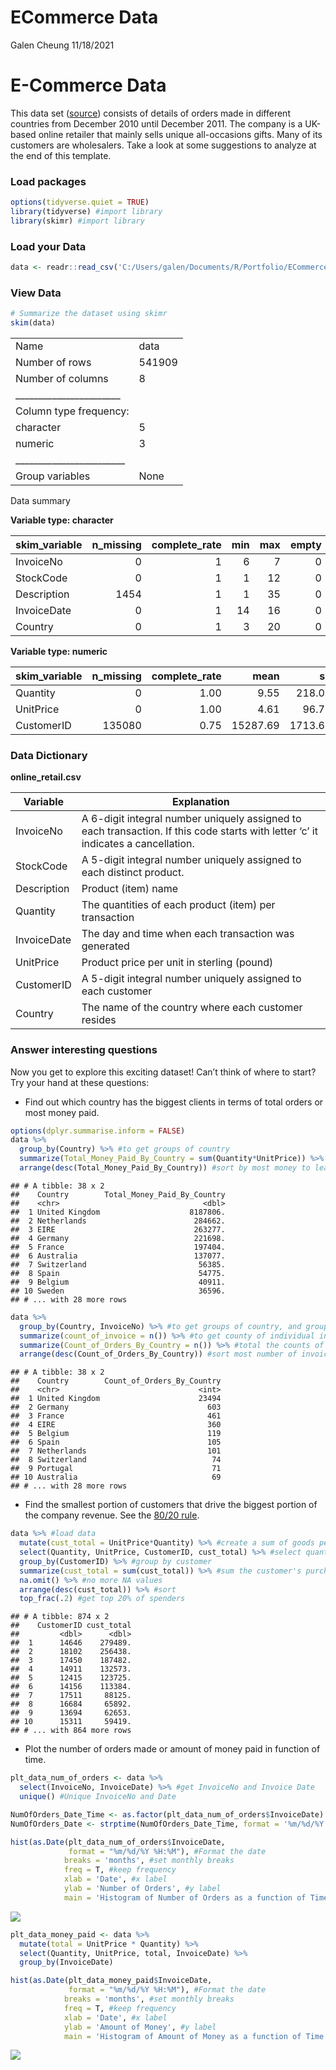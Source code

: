 ECommerce Data
================
Galen Cheung
11/18/2021

# E-Commerce Data

This data set
([source](https://archive.ics.uci.edu/ml/datasets/online+retail#))
consists of details of orders made in different countries from December
2010 until December 2011. The company is a UK-based online retailer that
mainly sells unique all-occasions gifts. Many of its customers are
wholesalers. Take a look at some suggestions to analyze at the end of
this template.

### Load packages

``` r
options(tidyverse.quiet = TRUE)
library(tidyverse) #import library
library(skimr) #import library
```

### Load your Data

``` r
data <- readr::read_csv('C:/Users/galen/Documents/R/Portfolio/ECommerce_Data/Online_Retail.csv') #import data
```

### View Data

``` r
# Summarize the dataset using skimr
skim(data)
```

|                                                  |        |
|:-------------------------------------------------|:-------|
| Name                                             | data   |
| Number of rows                                   | 541909 |
| Number of columns                                | 8      |
| \_\_\_\_\_\_\_\_\_\_\_\_\_\_\_\_\_\_\_\_\_\_\_   |        |
| Column type frequency:                           |        |
| character                                        | 5      |
| numeric                                          | 3      |
| \_\_\_\_\_\_\_\_\_\_\_\_\_\_\_\_\_\_\_\_\_\_\_\_ |        |
| Group variables                                  | None   |

Data summary

**Variable type: character**

| skim_variable | n_missing | complete_rate | min | max | empty | n_unique | whitespace |
|:--------------|----------:|--------------:|----:|----:|------:|---------:|-----------:|
| InvoiceNo     |         0 |             1 |   6 |   7 |     0 |    25900 |          0 |
| StockCode     |         0 |             1 |   1 |  12 |     0 |     4070 |          0 |
| Description   |      1454 |             1 |   1 |  35 |     0 |     4211 |          0 |
| InvoiceDate   |         0 |             1 |  14 |  16 |     0 |    23260 |          0 |
| Country       |         0 |             1 |   3 |  20 |     0 |       38 |          0 |

**Variable type: numeric**

| skim_variable | n_missing | complete_rate |     mean |      sd |        p0 |      p25 |      p50 |      p75 |  p100 | hist  |
|:--------------|----------:|--------------:|---------:|--------:|----------:|---------:|---------:|---------:|------:|:------|
| Quantity      |         0 |          1.00 |     9.55 |  218.08 | -80995.00 |     1.00 |     3.00 |    10.00 | 80995 | ▁▁▇▁▁ |
| UnitPrice     |         0 |          1.00 |     4.61 |   96.76 | -11062.06 |     1.25 |     2.08 |     4.13 | 38970 | ▁▇▁▁▁ |
| CustomerID    |    135080 |          0.75 | 15287.69 | 1713.60 |  12346.00 | 13953.00 | 15152.00 | 16791.00 | 18287 | ▇▇▇▇▇ |

### Data Dictionary

**online_retail.csv**

| Variable    | Explanation                                                                                                                       |
|-------------|-----------------------------------------------------------------------------------------------------------------------------------|
| InvoiceNo   | A 6-digit integral number uniquely assigned to each transaction. If this code starts with letter ‘c’ it indicates a cancellation. |
| StockCode   | A 5-digit integral number uniquely assigned to each distinct product.                                                             |
| Description | Product (item) name                                                                                                               |
| Quantity    | The quantities of each product (item) per transaction                                                                             |
| InvoiceDate | The day and time when each transaction was generated                                                                              |
| UnitPrice   | Product price per unit in sterling (pound)                                                                                        |
| CustomerID  | A 5-digit integral number uniquely assigned to each customer                                                                      |
| Country     | The name of the country where each customer resides                                                                               |

### Answer interesting questions

Now you get to explore this exciting dataset! Can’t think of where to
start? Try your hand at these questions:

-   Find out which country has the biggest clients in terms of total
    orders or most money paid.

``` r
options(dplyr.summarise.inform = FALSE)
data %>%
  group_by(Country) %>% #to get groups of country
  summarize(Total_Money_Paid_By_Country = sum(Quantity*UnitPrice)) %>% #to get total amount of money per country
  arrange(desc(Total_Money_Paid_By_Country)) #sort by most money to least money
```

    ## # A tibble: 38 x 2
    ##    Country        Total_Money_Paid_By_Country
    ##    <chr>                                <dbl>
    ##  1 United Kingdom                    8187806.
    ##  2 Netherlands                        284662.
    ##  3 EIRE                               263277.
    ##  4 Germany                            221698.
    ##  5 France                             197404.
    ##  6 Australia                          137077.
    ##  7 Switzerland                         56385.
    ##  8 Spain                               54775.
    ##  9 Belgium                             40911.
    ## 10 Sweden                              36596.
    ## # ... with 28 more rows

``` r
data %>%
  group_by(Country, InvoiceNo) %>% #to get groups of country, and group by InvoiceNo
  summarize(count_of_invoice = n()) %>% #to get county of individual invoices by country
  summarize(Count_of_Orders_By_Country = n()) %>% #total the counts of individual invoices for the country
  arrange(desc(Count_of_Orders_By_Country)) #sort most number of invoices to least number
```

    ## # A tibble: 38 x 2
    ##    Country        Count_of_Orders_By_Country
    ##    <chr>                               <int>
    ##  1 United Kingdom                      23494
    ##  2 Germany                               603
    ##  3 France                                461
    ##  4 EIRE                                  360
    ##  5 Belgium                               119
    ##  6 Spain                                 105
    ##  7 Netherlands                           101
    ##  8 Switzerland                            74
    ##  9 Portugal                               71
    ## 10 Australia                              69
    ## # ... with 28 more rows


-   Find the smallest portion of customers that drive the biggest
    portion of the company revenue. See the [80/20
    rule](https://en.wikipedia.org/wiki/Pareto_principle).

``` r
data %>% #load data
  mutate(cust_total = UnitPrice*Quantity) %>% #create a sum of goods per item
  select(Quantity, UnitPrice, CustomerID, cust_total) %>% #select quantity, price, customer ID, and total
  group_by(CustomerID) %>% #group by customer
  summarize(cust_total = sum(cust_total)) %>% #sum the customer's purchase
  na.omit() %>% #no more NA values
  arrange(desc(cust_total)) %>% #sort
  top_frac(.2) #get top 20% of spenders 
```

    ## # A tibble: 874 x 2
    ##    CustomerID cust_total
    ##         <dbl>      <dbl>
    ##  1      14646    279489.
    ##  2      18102    256438.
    ##  3      17450    187482.
    ##  4      14911    132573.
    ##  5      12415    123725.
    ##  6      14156    113384.
    ##  7      17511     88125.
    ##  8      16684     65892.
    ##  9      13694     62653.
    ## 10      15311     59419.
    ## # ... with 864 more rows

-   Plot the number of orders made or amount of money paid in function
    of time.

``` r
plt_data_num_of_orders <- data %>%
  select(InvoiceNo, InvoiceDate) %>% #get InvoiceNo and Invoice Date
  unique() #Unique InvoiceNo and Date

NumOfOrders_Date_Time <- as.factor(plt_data_num_of_orders$InvoiceDate)
NumOfOrders_Date <- strptime(NumOfOrders_Date_Time, format = '%m/%d/%Y %H:%M')

hist(as.Date(plt_data_num_of_orders$InvoiceDate,
             format = "%m/%d/%Y %H:%M"), #Format the date
            breaks = 'months', #set monthly breaks
            freq = T, #keep frequency
            xlab = 'Date', #x label
            ylab = 'Number of Orders', #y label
            main = 'Histogram of Number of Orders as a function of Time') #title
```

![](ECommerceData_files/figure-gfm/unnamed-chunk-5-1.png)<!-- -->

``` r
plt_data_money_paid <- data %>%
  mutate(total = UnitPrice * Quantity) %>%
  select(Quantity, UnitPrice, total, InvoiceDate) %>%
  group_by(InvoiceDate)

hist(as.Date(plt_data_money_paid$InvoiceDate,
             format = "%m/%d/%Y %H:%M"), #Format the date
            breaks = 'months', #set monthly breaks
            freq = T, #keep frequency
            xlab = 'Date', #x label
            ylab = 'Amount of Money', #y label
            main = 'Histogram of Amount of Money as a function of Time') #title
```

![](ECommerceData_files/figure-gfm/unnamed-chunk-5-2.png)<!-- -->
